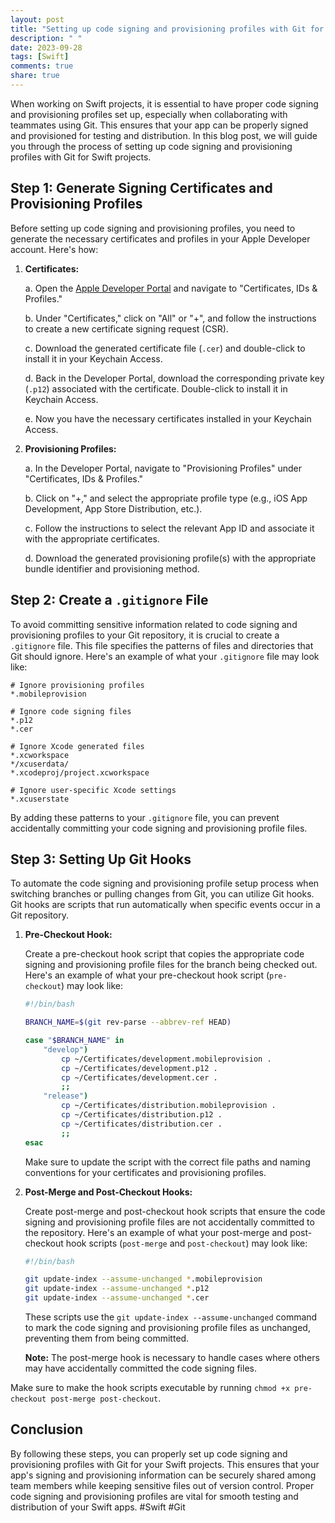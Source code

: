 ```yaml
---
layout: post
title: "Setting up code signing and provisioning profiles with Git for Swift projects"
description: " "
date: 2023-09-28
tags: [Swift]
comments: true
share: true
---
```


When working on Swift projects, it is essential to have proper code signing and provisioning profiles set up, especially when collaborating with teammates using Git. This ensures that your app can be properly signed and provisioned for testing and distribution. In this blog post, we will guide you through the process of setting up code signing and provisioning profiles with Git for Swift projects.

## Step 1: Generate Signing Certificates and Provisioning Profiles

Before setting up code signing and provisioning profiles, you need to generate the necessary certificates and profiles in your Apple Developer account. Here's how:

1. **Certificates:**

   a. Open the [Apple Developer Portal](https://developer.apple.com/account/) and navigate to "Certificates, IDs & Profiles."
   
   b. Under "Certificates," click on "All" or "+", and follow the instructions to create a new certificate signing request (CSR).

   c. Download the generated certificate file (`.cer`) and double-click to install it in your Keychain Access.

   d. Back in the Developer Portal, download the corresponding private key (`.p12`) associated with the certificate. Double-click to install it in Keychain Access.

   e. Now you have the necessary certificates installed in your Keychain Access.

2. **Provisioning Profiles:**

   a. In the Developer Portal, navigate to "Provisioning Profiles" under "Certificates, IDs & Profiles."

   b. Click on "+," and select the appropriate profile type (e.g., iOS App Development, App Store Distribution, etc.).

   c. Follow the instructions to select the relevant App ID and associate it with the appropriate certificates.

   d. Download the generated provisioning profile(s) with the appropriate bundle identifier and provisioning method.

## Step 2: Create a `.gitignore` File

To avoid committing sensitive information related to code signing and provisioning profiles to your Git repository, it is crucial to create a `.gitignore` file. This file specifies the patterns of files and directories that Git should ignore. Here's an example of what your `.gitignore` file may look like:

```git
# Ignore provisioning profiles
*.mobileprovision

# Ignore code signing files
*.p12
*.cer

# Ignore Xcode generated files
*.xcworkspace
*/xcuserdata/
*.xcodeproj/project.xcworkspace

# Ignore user-specific Xcode settings
*.xcuserstate
```

By adding these patterns to your `.gitignore` file, you can prevent accidentally committing your code signing and provisioning profile files.

## Step 3: Setting Up Git Hooks

To automate the code signing and provisioning profile setup process when switching branches or pulling changes from Git, you can utilize Git hooks. Git hooks are scripts that run automatically when specific events occur in a Git repository.

1. **Pre-Checkout Hook:**

   Create a pre-checkout hook script that copies the appropriate code signing and provisioning profile files for the branch being checked out. Here's an example of what your pre-checkout hook script (`pre-checkout`) may look like:

   ```bash
   #!/bin/bash

   BRANCH_NAME=$(git rev-parse --abbrev-ref HEAD)

   case "$BRANCH_NAME" in
       "develop")
           cp ~/Certificates/development.mobileprovision .
           cp ~/Certificates/development.p12 .
           cp ~/Certificates/development.cer .
           ;;
       "release")
           cp ~/Certificates/distribution.mobileprovision .
           cp ~/Certificates/distribution.p12 .
           cp ~/Certificates/distribution.cer .
           ;;
   esac
   ```

   Make sure to update the script with the correct file paths and naming conventions for your certificates and provisioning profiles.

2. **Post-Merge and Post-Checkout Hooks:**

   Create post-merge and post-checkout hook scripts that ensure the code signing and provisioning profile files are not accidentally committed to the repository. Here's an example of what your post-merge and post-checkout hook scripts (`post-merge` and `post-checkout`) may look like:

   ```bash
   #!/bin/bash

   git update-index --assume-unchanged *.mobileprovision
   git update-index --assume-unchanged *.p12
   git update-index --assume-unchanged *.cer
   ```

   These scripts use the `git update-index --assume-unchanged` command to mark the code signing and provisioning profile files as unchanged, preventing them from being committed.

   **Note:** The post-merge hook is necessary to handle cases where others may have accidentally committed the code signing files.

Make sure to make the hook scripts executable by running `chmod +x pre-checkout post-merge post-checkout`.

## Conclusion

By following these steps, you can properly set up code signing and provisioning profiles with Git for your Swift projects. This ensures that your app's signing and provisioning information can be securely shared among team members while keeping sensitive files out of version control. Proper code signing and provisioning profiles are vital for smooth testing and distribution of your Swift apps. #Swift #Git